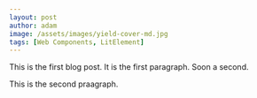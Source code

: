 ```yaml
---
layout: post
author: adam
image: /assets/images/yield-cover-md.jpg
tags: [Web Components, LitElement]
---
```

This is the first blog post. It is the first paragraph. Soon a second.

This is the second praagraph.